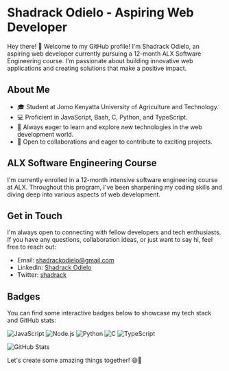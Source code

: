 # Shadrack Odielo - Aspiring Web Developer

Hey there! 👋 Welcome to my GitHub profile! I'm Shadrack Odielo, an aspiring web developer currently pursuing a 12-month ALX Software Engineering course. I'm passionate about building innovative web applications and creating solutions that make a positive impact.

## About Me

- 🎓 Student at Jomo Kenyatta University of Agriculture and Technology.
- 💻 Proficient in JavaScript, Bash, C, Python, and TypeScript.
- 🌱 Always eager to learn and explore new technologies in the web development world.
- 🤝 Open to collaborations and eager to contribute to exciting projects.

## ALX Software Engineering Course

I'm currently enrolled in a 12-month intensive software engineering course at ALX. Throughout this program, I've been sharpening my coding skills and diving deep into various aspects of web development.

## Get in Touch

I'm always open to connecting with fellow developers and tech enthusiasts. If you have any questions, collaboration ideas, or just want to say hi, feel free to reach out:

- Email: [shadrackodielo@gmail.com](mailto:shadrackodielo@gmail.com)
- LinkedIn: [Shadrack Odielo](https://www.linkedin.com/in/shadrack-odielo-30258a212)
- Twitter: [shadrack](https://twitter.com/Odielo_Ke)
## Badges

You can find some interactive badges below to showcase my tech stack and GitHub stats:

![JavaScript](https://img.shields.io/badge/JavaScript-Expert-yellow)
![Node.js](https://img.shields.io/badge/Node.js-Advanced-green)
![Python](https://img.shields.io/badge/Python-Intermediate-blue)
![C](https://img.shields.io/badge/C-Intermediate-blue)
![TypeScript](https://img.shields.io/badge/TypeScript-Beginner-lightgrey)

![GitHub Stats](https://github-readme-stats.vercel.app/api?username=shadrackOdielo&show_icons=true&count_private=true&hide=prs,issues,contribs&theme=radical)


Let's create some amazing things together! 😄🚀
